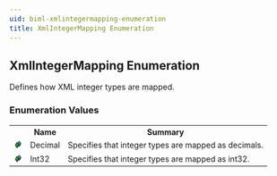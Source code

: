 ```yaml
---
uid: biml-xmlintegermapping-enumeration
title: XmlIntegerMapping Enumeration
---
```


## XmlIntegerMapping Enumeration

<div class="LanguageSummary"><div class ="SummaryItem">Defines how XML integer types are mapped.</div></div>
<div class="EnumValueGroup">

### Enumeration Values

<table id="EnumValue" class="MemberList"><tbody><tr><th class="MemberTypeIconColumnHeader">&nbsp;</th><th class="MemberNameColumnHeader">Name</th><th class="MemberSummaryColumnHeader">Summary</th></tr><tr class="cd0"><td align="center" class="MemberTypeIcon"><img src="enumValue.png"></img></td><td class="MemberName">Decimal</td><td class="MemberSummary"><div class ="SummaryItem">Specifies that integer types are mapped as decimals.</div></td></tr><tr class="cd1"><td align="center" class="MemberTypeIcon"><img src="enumValue.png"></img></td><td class="MemberName">Int32</td><td class="MemberSummary"><div class ="SummaryItem">Specifies that integer types are mapped as int32.</div></td></tr></tbody></table>
</div>